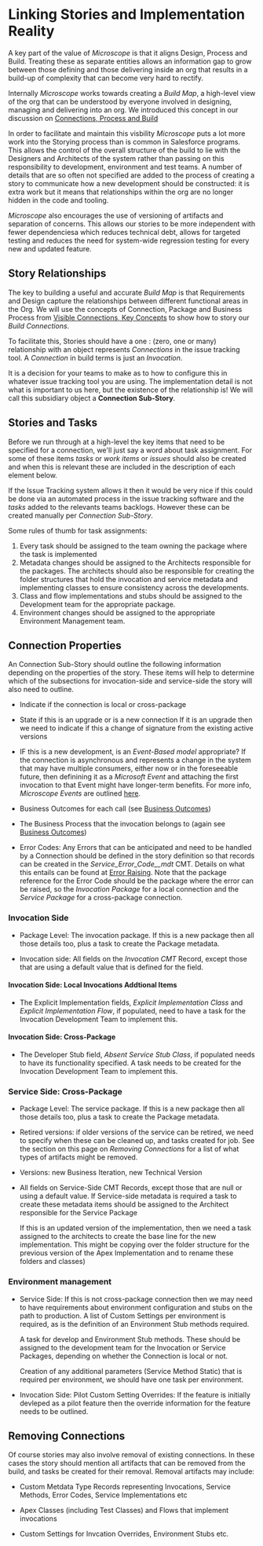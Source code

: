 
# Linking Stories and Implementation Reality

A key part of the value of *Microscope*
 is that it aligns Design, Process and Build. Treating these as separate entities allows an information gap to grow between those defining and those delivering inside an org that results in a build-up of complexity that can become very hard to rectify. 
 
 Internally *Microscope* works towards creating a *Build Map*, a high-level view of the org that can be understood by everyone involved in designing, managing and delivering into an org. We introduced this concept in our discussion on [Connections, Process and Build](../solution/ConnectionsProcessBuild.md)

In order to facilitate and maintain this visbility *Microscope* puts a lot more work into the Storying process than is common in Salesforce programs. This allows the control of the overall structure of the build to lie with the Designers and Architects of the system rather than passing on this responsibility to development, environment and test teams. A number of details that are so often not specified are added to the process of creating a story to communicate how a new development should be constructed: it is extra work but it means that relationships within the org are no longer hidden in the code and tooling.

*Microscope* also encourages the use of versioning of artifacts and separation of concerns. This allows our stories to be more independent with fewer dependenciesa which reduces technical debt, allows for targeted testing and reduces the need for system-wide regression testing for every new and updated feature.



## Story Relationships

The key to building a useful and accurate *Build Map* is that Requirements and Design capture the relationships between different functional areas in the Org. We will use the concepts of Connection, Package and Business Process from [Visible Connections, Key Concepts](../solution/VisibleConnections.md) to show how to story our *Build Connections*.


To facilitate this, 
Stories should have a one : (zero, one or many) relationship with an object represents *Connections* in the issue tracking tool. A *Connection* in build terms is just an *Invocation*.

It is a decision for your teams to make as to how to configure this in whatever issue tracking tool you are using. The implementation detail is not what is important to us here, but the existence of the relationship is! We will call this subsidiary object a **Connection Sub-Story**.



## Stories and Tasks

Before we run through at a high-level the key items that need to be specified for a connection, we'll just say a word about task assignment. For some of these items *tasks* or *work items* or *issues* should also be created and when this is relevant these are included in the description of each element below. 

If the Issue Tracking system allows it then it would be very nice if this could be done via an automated process in the issue tracking software and the *tasks* added to the relevants teams backlogs. However these can be created manually per *Connection Sub-Story*.

Some rules of thumb for task assignments:

1. Every task should be assigned to the team owning the package where the task is implemented 
2. Metadata changes should be assigned to the Architects responsible for the packages. The architects should also be responsible for creating the folder structures that hold the invocation and service metadata and implementing classes to ensure consistency across the developments.
3. Class and flow implementations and stubs should be assigned to the Development team for the appropriate package. 
4. Environment changes should be assigned to the appropriate Environment Management team. 


## Connection Properties

An Connection Sub-Story should outline the following information depending on the properties of the story. These items will help to determine which of the subsections for invocation-side and service-side the story will also need to outline.

- Indicate if the connection is local or cross-package

- State if this is an upgrade or is a new connection
If it is an upgrade then we need to indicate if this a change of signature from the existing active versions

- IF this is a new development, is an *Event-Based model* appropriate? If the connection is asynchronous and represents a change in the system that may have multiple consumers, either now or in the foreseeable future, then definining it as a *Microsoft Event* and attaching the first invocation to that Event might have longer-term benefits. For more info, *Microscope Events* are outlined [here](../use-cases/Events.md).  

- Business Outcomes for each call (see [Business Outcomes](../getting-started/BusinessOutcomes.md))

- The Business Process that the invocation belongs to (again see [Business Outcomes](../getting-started/BusinessOutcomes.md))

- Error Codes: Any Errors that can be anticipated and need to be handled by a Connection should be defined in the story definition so that records can be created in the *Service_Error_Code__mdt* CMT. Details on what this entails can be found at [Error Raising](../getting-started/ErrorRaising.md). Note that the package reference for the Error Code should be the package where the error can be raised, so the *Invocation Package* for a local connection and the *Service Package* for a cross-package connection.


### Invocation Side

- Package Level: The invocation package. If this is a new package then all those details too, plus a task to create the Package metadata.

- Invocation side: All fields on the *Invocation CMT* Record, except those that are using a default value that is defined for the field. 



#### Invocation Side: Local Invocations Addtional Items

- The Explicit Implementation fields, *Explicit Implementation Class* and *Explicit Implementation Flow*, if populated, need to have a task for the Invocation Development Team to implement this.


#### Invocation Side: Cross-Package 

- The Developer Stub field, *Absent Service Stub Class*, if populated needs to have its functionality specified. A task needs to be created for the Invocation Development Team to implement this.


### Service Side: Cross-Package 

- Package Level: The service package. If this is a new package then all those details too, plus a task to create the Package metadata.

- Retired versions: if older versions of the service can be retired, we need to specify when these can be cleaned up, and tasks created for job. See the section on this page on *Removing Connections* for a list of what types of artifacts might be removed.

- Versions: new Business Iteration, new Technical Version

- All fields on Service-Side CMT Records, except those that are null or using a default value. If Service-side metadata is required a task to create these metadata items should be assigned to the Architect responsible for the Service Package
    
    If this is an updated version of the implementation, then we need a task assigned to the architects to create the base line for the new implementation. This might be copying over the folder structure for the previous version of the Apex Implementation and to rename these folders and classes)

###  Environment management

- Service Side: If this is not cross-package connection then we may need to have requirements about environment configuration and stubs on the path to production. A list of Custom Settings per environment is required, as is the definition of an Environment Stub methods required. 
    
    A task for develop and Environment Stub methods. These should be assigned to the development team for the Invocation or Service Packages, depending on whether the Connection is local or not.

    Creation of any additional parameters (Service Method Static) that is required per environment, we should have one task per environment.

- Invocation Side: Pilot Custom Setting Overrides: If the feature is initially devleped as a pilot feature then the override information for the feature needs to be outlined.

## Removing Connections

Of course stories may also involve removal of existing connections. In these cases the story should mention all artifacts that can be removed from the build, and tasks be created for their removal. Removal artifacts may include:

- Custom Metdata Type Records representing Invocations, Service Methods, Error Codes, Service Implementations etc

- Apex Classes (including Test Classes) and Flows that implement invocations

- Custom Settings for Invcation Overrides, Environment Stubs etc.


